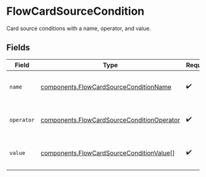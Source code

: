 # FlowCardSourceCondition

Card source conditions with a name, operator, and value.


## Fields

| Field                                                                                                    | Type                                                                                                     | Required                                                                                                 | Description                                                                                              | Example                                                                                                  |
| -------------------------------------------------------------------------------------------------------- | -------------------------------------------------------------------------------------------------------- | -------------------------------------------------------------------------------------------------------- | -------------------------------------------------------------------------------------------------------- | -------------------------------------------------------------------------------------------------------- |
| `name`                                                                                                   | [components.FlowCardSourceConditionName](../../models/components/flowcardsourceconditionname.md)         | :heavy_check_mark:                                                                                       | The type of match made for this rule.                                                                    | card_source                                                                                              |
| `operator`                                                                                               | [components.FlowCardSourceConditionOperator](../../models/components/flowcardsourceconditionoperator.md) | :heavy_check_mark:                                                                                       | The comparison to make on the `value`.                                                                   | is_one_of                                                                                                |
| `value`                                                                                                  | [components.FlowCardSourceConditionValue](../../models/components/flowcardsourceconditionvalue.md)[]     | :heavy_check_mark:                                                                                       | N/A                                                                                                      | [<br/>"raw",<br/>"applepay"<br/>]                                                                        |